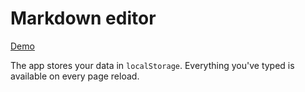 # Markdown editor

[Demo](http://matreshkajs.github.io/examples/markdown_editor/)

The app stores your data in ``localStorage``. Everything you've typed is available on every page reload.
